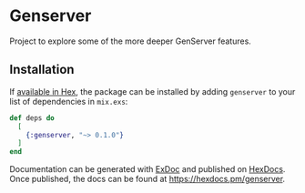 # Genserver

Project to explore some of the more deeper GenServer features.

## Installation

If [available in Hex](https://hex.pm/docs/publish), the package can be installed
by adding `genserver` to your list of dependencies in `mix.exs`:

```elixir
def deps do
  [
    {:genserver, "~> 0.1.0"}
  ]
end
```

Documentation can be generated with [ExDoc](https://github.com/elixir-lang/ex_doc)
and published on [HexDocs](https://hexdocs.pm). Once published, the docs can
be found at <https://hexdocs.pm/genserver>.

